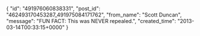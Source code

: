  {
   "id": "491976060838331",
   "post_id": "462493170453287_491975084171762",
   "from_name": "Scott Duncan",
   "message": "FUN FACT: This was NEVER repealed.",
   "created_time": "2013-03-14T00:33:15+0000"
 }
